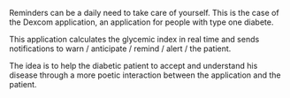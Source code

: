 
Reminders can be a daily need to take care of yourself. This is the case of the Dexcom application, an application for people with type one diabete. 

This application calculates the glycemic index in real time and sends notifications to warn / anticipate / remind / alert / the patient.

The idea is to help the diabetic patient to accept and understand his disease through a more poetic interaction between the application and the patient.